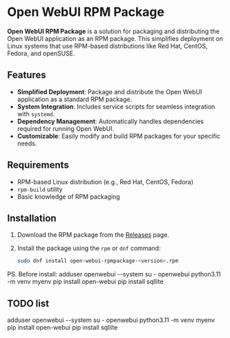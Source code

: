 # Open WebUI RPM Package

**Open WebUI RPM Package** is a solution for packaging and distributing the Open WebUI application as an RPM package. This simplifies deployment on Linux systems that use RPM-based distributions like Red Hat, CentOS, Fedora, and openSUSE.

## Features

- **Simplified Deployment**: Package and distribute the Open WebUI application as a standard RPM package.
- **System Integration**: Includes service scripts for seamless integration with `systemd`.
- **Dependency Management**: Automatically handles dependencies required for running Open WebUI.
- **Customizable**: Easily modify and build RPM packages for your specific needs.

## Requirements

- RPM-based Linux distribution (e.g., Red Hat, CentOS, Fedora)
- `rpm-build` utility
- Basic knowledge of RPM packaging

## Installation

1. Download the RPM package from the [Releases](https://github.com/your-username/open-webui-rpmpackage/releases) page.

2. Install the package using the `rpm` or `dnf` command:

   ```bash
   sudo dnf install open-webui-rpmpackage-<version>.rpm

PS. Before install: 
adduser openwebui --system
su - openwebui
python3.11 -m venv myenv 
pip install open-webui
pip install sqllite   

## TODO list
   adduser openwebui --system
   su - openwebui
   python3.11 -m venv myenv 
   pip install open-webui
   pip install sqllite
